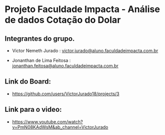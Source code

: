 # Projeto Faculdade Impacta - Análise de dados Cotação do Dolar

## Integrantes do grupo.
- Victor Nemeth Jurado : victor.jurado@aluno.faculdadeimpacta.com.br

- Jonanthan de Lima Feitosa : jonanthan.feitosa@aluno.faculdadeimpacta.com.br

## Link do Board:
- https://github.com/users/VictorJurado18/projects/3

## Link para o video:
- https://www.youtube.com/watch?v=PmN08KAdWsM&ab_channel=VictorJurado